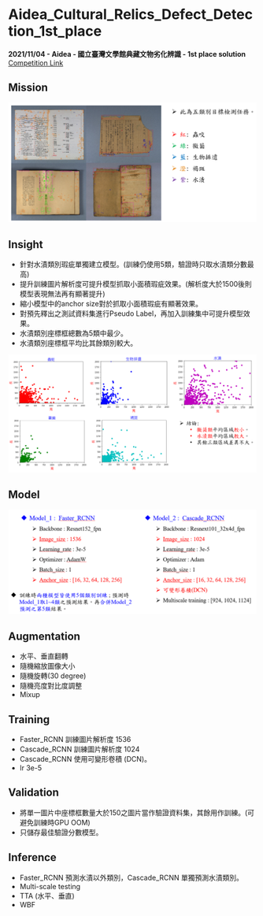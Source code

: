 # Aidea_Cultural_Relics_Defect_Detection_1st_place
**2021/11/04 - Aidea - 國立臺灣文學館典藏文物劣化辨識 - 1st place solution**  
[Competition Link](https://aidea-web.tw/topic/fbbb5b7e-4dc8-4827-974f-51a1ee725012)  

## Mission
![image](https://github.com/RichardLiu083/Aidea_Cultural_Relics_Defect_Detection_1st-place/blob/main/img/Mission.png)

## Insight
- 針對水漬類別瑕疵單獨建立模型。(訓練仍使用5類，驗證時只取水漬類分數最高)
- 提升訓練圖片解析度可提升模型抓取小面積瑕疵效果。(解析度大於1500後則模型表現無法再有顯著提升)
- 縮小模型中的anchor size對於抓取小面積瑕疵有顯著效果。
- 對預先釋出之測試資料集進行Pseudo Label，再加入訓練集中可提升模型效果。
- 水漬類別座標框總數為5類中最少。
- 水漬類別座標框平均比其餘類別較大。
<img src="https://github.com/RichardLiu083/Aidea_Cultural_Relics_Defect_Detection_1st-place/blob/main/img/Bbox_size.png" width="700">

## Model
<img src="https://github.com/RichardLiu083/Aidea_Cultural_Relics_Defect_Detection_1st-place/blob/main/img/Model.png" width="700">

## Augmentation
- 水平、垂直翻轉
- 隨機縮放圖像大小
- 隨機旋轉(30 degree)
- 隨機亮度對比度調整
- Mixup

## Training
- Faster_RCNN 訓練圖片解析度 1536
- Cascade_RCNN 訓練圖片解析度 1024
- Cascade_RCNN 使用可變形卷積 (DCN)。
- lr 3e-5

## Validation
- 將單一圖片中座標框數量大於150之圖片當作驗證資料集，其餘用作訓練。(可避免訓練時GPU OOM)
- 只儲存最佳驗證分數模型。

## Inference
- Faster_RCNN 預測水漬以外類別，Cascade_RCNN 單獨預測水漬類別。
- Multi-scale testing
- TTA (水平、垂直)
- WBF
